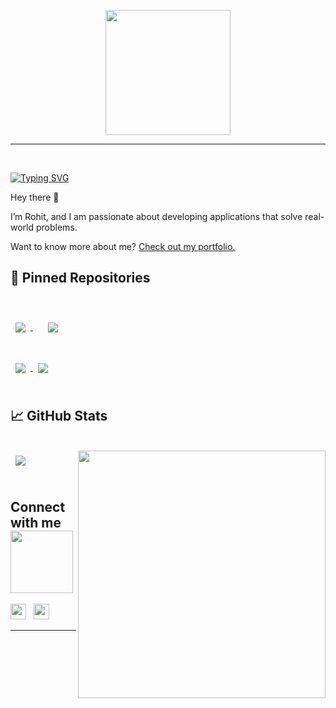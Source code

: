 <p align="center">
  <img src="https://github.com/thompsonemerson/thompsonemerson/raw/master/cover-thompson.png" height="200"/>
</p>
<hr>
<br>

[![Typing SVG](https://readme-typing-svg.herokuapp.com?font=Architects+Daughter&color=7AF79A&size=30&lines=Hey!+It's+Rohit!;I'm+a+CSE+Undergrad...;And+an+ML+Enthusiast)](https://git.io/typing-svg)

Hey there 👋

I’m Rohit, and I am passionate about developing applications that solve real-world problems.

Want to know more about me? [Check out my portfolio.](https://rohitkrtiwari.github.io/Portfolio/)

## 📌 Pinned Repositories

<br>

<a href="https://github.com/rohitkrtiwari/PasswordManager">
  <img align="center" style="margin:0.5rem" src="https://github-readme-stats.vercel.app/api/pin/?username=rohitkrtiwari&repo=PasswordManager&title_color=ffffff&text_color=c9cacc&icon_color=4AB197&bg_color=1A2B34" />
</a>

<a href="https://github.com/rohitkrtiwari/real-time-vehicle-tracking-system">
  <img align="center" style="margin:1.5rem;" src="https://github-readme-stats.vercel.app/api/pin/?username=rohitkrtiwari&repo=real-time-vehicle-tracking-system&title_color=ffffff&text_color=c9cacc&icon_color=4AB197&bg_color=1A2B34" />
</a>

<br>
<br>

<a href="https://github.com/rohitkrtiwari/ABHYUDAYA-Blood-Donation-Drive">
  <img align="center" style="margin:0.5rem" src="https://github-readme-stats.vercel.app/api/pin/?username=rohitkrtiwari&repo=ABHYUDAYA-Blood-Donation-Drive&title_color=ffffff&text_color=c9cacc&icon_color=4AB197&bg_color=1A2B34" />
</a>

<a href="https://github.com/rohitkrtiwari/FLASK_DATABASE_REST">
  <img align="center" style="margin:0.5rem" src="https://github-readme-stats.vercel.app/api/pin/?username=rohitkrtiwari&repo=FLASK_DATABASE_REST&title_color=ffffff&text_color=c9cacc&icon_color=4AB197&bg_color=1A2B34" />
</a>

<br>
<br>

## &#x1f4c8; GitHub Stats

<br>

<a href="https://github.com/rohitkrtiwari">
  <img align="center" style="margin:0.5rem" src="https://github-readme-stats.vercel.app/api/top-langs/?username=rohitkrtiwari&hide=html,css&title_color=ffffff&text_color=c9cacc&icon_color=4AB197&bg_color=1A2B34" />
</a>

<a href="https://github.com/anuraghazra/github-readme-stats" title="Go to Source">
  <img align="right" width=396 src="https://github-readme-stats.vercel.app/api?username=rohitkrtiwari&show_icons=true&theme=react&border_color=61dafb&hide_border=true" />
</a>
<br>
<br>

<h2> Connect with me <img src='https://raw.githubusercontent.com/ShahriarShafin/ShahriarShafin/main/Assets/handshake.gif' width="100px"> </h2>
   <a href="https://www.linkedin.com/in/rohitkrtiwari" target="_blank"><img height="25" src="https://raw.githubusercontent.com/UjwalKandi/UjwalKandi/changes-to-readme/svg/linkedin%20rect.svg"></a>&nbsp;&nbsp;
 <a href="https://github.com/rohitkrtiwari" target="_blank"><img height="25" src="https://raw.githubusercontent.com/UjwalKandi/UjwalKandi/changes-to-readme/svg/github%20rect.svg"></a>&nbsp;&nbsp;
 
 <hr>
